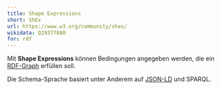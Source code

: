 ```yaml
---
title: Shape Expressions
short: ShEx
url: https://www.w3.org/community/shex/
wikidata: Q29377880 
for: rdf
---
```


Mit **Shape Expressions** können Bedingungen angegeben werden, die ein
[RDF-Graph](../rdf) erfüllen soll.

Die Schema-Sprache basiert unter Anderem auf [JSON-LD](../rdf/json-ld) und
SPARQL.

